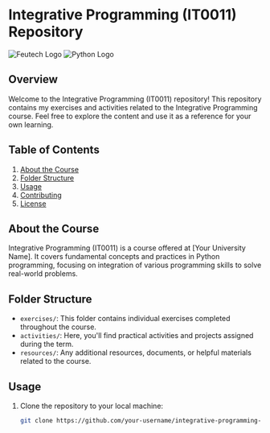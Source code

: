 # Integrative Programming (IT0011) Repository

![Feutech Logo](https://feutech.edu.ph/assets/elib/images/feutechlogo.png)
![Python Logo](images/python_logo.png)

## Overview

Welcome to the Integrative Programming (IT0011) repository! This repository contains my exercises and activities related to the Integrative Programming course. Feel free to explore the content and use it as a reference for your own learning.

## Table of Contents

1. [About the Course](#about-the-course)
2. [Folder Structure](#folder-structure)
3. [Usage](#usage)
4. [Contributing](#contributing)
5. [License](#license)

## About the Course

Integrative Programming (IT0011) is a course offered at [Your University Name]. It covers fundamental concepts and practices in Python programming, focusing on integration of various programming skills to solve real-world problems.

## Folder Structure

- `exercises/`: This folder contains individual exercises completed throughout the course.
- `activities/`: Here, you'll find practical activities and projects assigned during the term.
- `resources/`: Any additional resources, documents, or helpful materials related to the course.

## Usage

1. Clone the repository to your local machine:

   ```bash
   git clone https://github.com/your-username/integrative-programming-it0011.git
   ```
